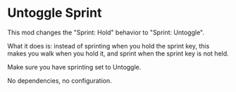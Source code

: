 # Untoggle Sprint
This mod changes the "Sprint: Hold" behavior to "Sprint: Untoggle".

What it does is: instead of sprinting when you hold the sprint key, this makes you walk when you hold it, and sprint when the sprint key is not held.

Make sure you have sprinting set to Untoggle.

No dependencies, no configuration.